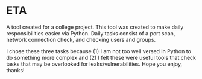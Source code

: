 # ETA
A tool created for a college project. 
This tool was created to make daily responsibilities easier via Python. 
Daily tasks consist of a port scan, network connection check, and checking users and groups.

I chose these three tasks because (1) I am not too well versed in Python to do something more complex
and (2) I felt these were useful tools that check tasks that may be overlooked for leaks/vulnerabilities.
Hope you enjoy, thanks!
